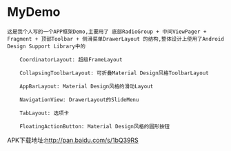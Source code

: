 # MyDemo
    这是我个人写的一个APP框架Demo,主要用了 底部RadioGroup + 中间ViewPager + Fragment + 顶部Toolbar + 侧滑菜单DrawerLayout 的结构,整体设计上使用了Android Design Support Library中的

	    CoordinatorLayout: 超级FrameLayout
    
    	CollapsingToolbarLayout: 可折叠Material Design风格ToolbarLayout
    
	    AppBarLayout: Material Design风格的滑动Layout
    
	    NavigationView: DrawerLayout的SlideMenu
    
	    TabLayout: 选项卡
    
	    FloatingActionButton: Material Design风格的圆形按钮
    
APK下载地址:http://pan.baidu.com/s/1bQ39RS
